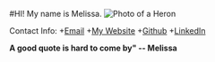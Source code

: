 #HI! My name is Melissa. 
![Photo of a Heron](https://goo.gl/images/Jh3dcJ)


Contact Info:
+[Email](melissapabst@gmail.com)
+[My Website](codehunger.net)
+[Github](https://github.com/MelissaPabst)
+[LinkedIn](https://www.linkedin.com/in/melissapabst/)

**A good quote is hard to come by" -- Melissa**